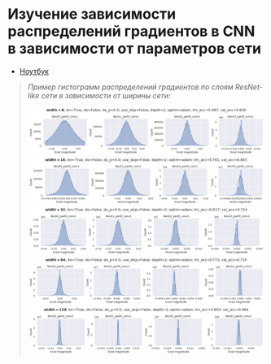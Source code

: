 # Изучение зависимости распределений градиентов в CNN в зависимости от параметров сети

- [Ноутбук](./dl_lab1_shtykov.ipynb)

>*Пример гистограмм распределений градиентов по слоям ResNet-like сети в зависимости от ширины сети:*
>
>![1](./imgs/output_1.png)
![2](./imgs/output_2.png)
![3](./imgs/output_3.png)
![4](./imgs/output_4.png)
![5](./imgs/output_5.png)
